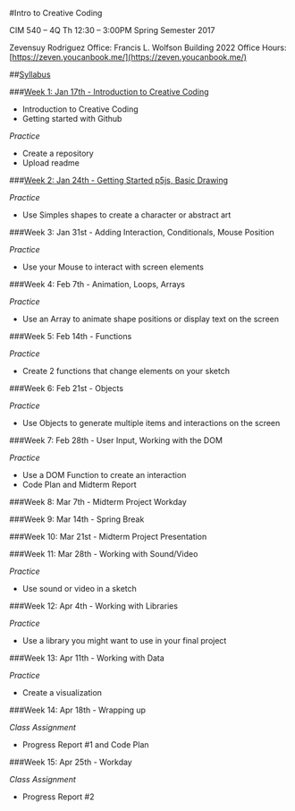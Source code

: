 #Intro to Creative Coding

CIM 540 – 4Q
Th 12:30 – 3:00PM
Spring Semester 2017

Zevensuy Rodriguez
Office: Francis L. Wolfson Building 2022
Office Hours: [https://zeven.youcanbook.me/](https://zeven.youcanbook.me/)


##[Syllabus](https://github.com/zevenrodriguez/CIM540-640/blob/master/files/CIM540-4Q-S17-Intro%20to%20Creative%20Coding.pdf)

###[Week 1: Jan 17th - Introduction to Creative Coding](https://github.com/zevenrodriguez/CIM540-640/tree/master/week1)
* Introduction to Creative Coding
* Getting started with Github


_Practice_
* Create a repository
* Upload readme

###[Week 2: Jan 24th - Getting Started p5js, Basic Drawing](https://github.com/zevenrodriguez/CIM540-640/tree/master/week2)

_Practice_
* Use Simples shapes to create a character or abstract art

###Week 3: Jan 31st - Adding Interaction, Conditionals, Mouse Position

_Practice_ 
* Use your Mouse to interact with screen elements

###Week 4: Feb 7th - Animation, Loops, Arrays

_Practice_
* Use an Array to animate shape positions or display text on the screen

###Week 5: Feb 14th - Functions

_Practice_
* Create 2 functions that change elements on your sketch

###Week 6: Feb 21st - Objects

_Practice_
* Use Objects to generate multiple items and interactions on the screen


###Week 7: Feb 28th - User Input, Working with the DOM

_Practice_
* Use a DOM Function to create an interaction
* Code Plan and Midterm Report

###Week 8: Mar 7th - Midterm Project Workday

###Week 9: Mar 14th - Spring Break

###Week 10: Mar 21st - Midterm Project Presentation

###Week 11: Mar 28th - Working with Sound/Video

_Practice_
* Use sound or video in a sketch

###Week 12: Apr 4th - Working with Libraries

_Practice_
* Use a library you might want to use in your final project

###Week 13: Apr 11th - Working with Data

_Practice_
* Create a visualization

###Week 14: Apr 18th - Wrapping up

_Class Assignment_
* Progress Report #1 and Code Plan

###Week 15: Apr 25th - Workday

_Class Assignment_
* Progress Report #2
